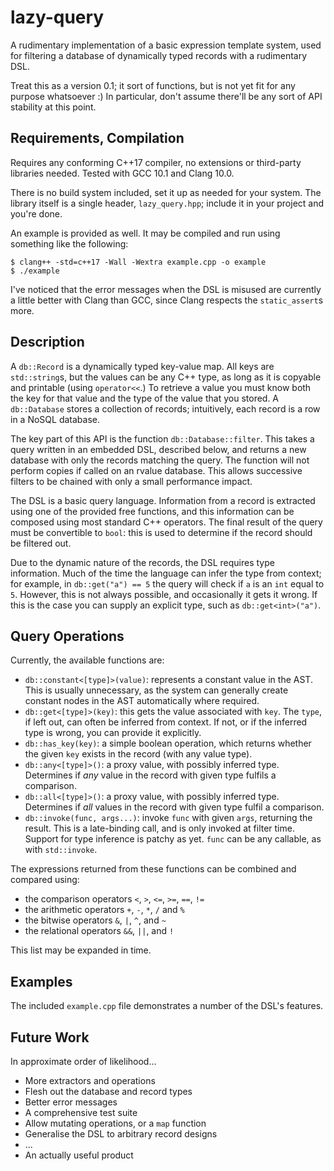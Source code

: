 # lazy-query

A rudimentary implementation of a basic expression template system,
used for filtering a database of dynamically typed records with a rudimentary DSL.

Treat this as a version 0.1; it sort of functions,
but is not yet fit for any purpose whatsoever :)
In particular, don't assume there'll be any sort of API stability at this point.

## Requirements, Compilation

Requires any conforming C++17 compiler,
no extensions or third-party libraries needed.
Tested with GCC 10.1 and Clang 10.0.

There is no build system included, set it up as needed for your system.
The library itself is a single header, `lazy_query.hpp`;
include it in your project and you're done.

An example is provided as well.
It may be compiled and run using something like the following:

    $ clang++ -std=c++17 -Wall -Wextra example.cpp -o example
    $ ./example

I've noticed that the error messages when the DSL is misused
are currently a little better with Clang than GCC,
since Clang respects the `static_assert`s more.

## Description

A `db::Record` is a dynamically typed key-value map.
All keys are `std::string`s, but the values can be any C++ type,
as long as it is copyable and printable (using `operator<<`.)
To retrieve a value you must know both the key for that value
and the type of the value that you stored.
A `db::Database` stores a collection of records;
intuitively, each record is a row in a NoSQL database.

The key part of this API is the function `db::Database::filter`.
This takes a query written in an embedded DSL, described below,
and returns a new database with only the records matching the query.
The function will not perform copies if called on an rvalue database.
This allows successive filters to be chained with only a small performance impact.

The DSL is a basic query language.
Information from a record is extracted using one of the provided free functions,
and this information can be composed using most standard C++ operators.
The final result of the query must be convertible to `bool`:
this is used to determine if the record should be filtered out.

Due to the dynamic nature of the records, the DSL requires type information.
Much of the time the language can infer the type from context;
for example, in `db::get("a") == 5`
the query will check if `a` is an `int` equal to `5`.
However, this is not always possible, and occasionally it gets it wrong.
If this is the case you can supply an explicit type, such as `db::get<int>("a")`.

## Query Operations

Currently, the available functions are:

- `db::constant<[type]>(value)`: represents a constant value in the AST.
  This is usually unnecessary, as the system can generally
  create constant nodes in the AST automatically where required.
- `db::get<[type]>(key)`: this gets the value associated with `key`.
  The `type`, if left out, can often be inferred from context.
  If not, or if the inferred type is wrong, you can provide it explicitly.
- `db::has_key(key)`: a simple boolean operation, which
  returns whether the given `key` exists in the record (with any value type).
- `db::any<[type]>()`: a proxy value, with possibly inferred type.
  Determines if _any_ value in the record with given type fulfils a comparison.
- `db::all<[type]>()`: a proxy value, with possibly inferred type.
  Determines if _all_ values in the record with given type fulfil a comparison.
- `db::invoke(func, args...)`: invoke `func` with given `args`, returning the result.
  This is a late-binding call, and is only invoked at filter time.
  Support for type inference is patchy as yet.
  `func` can be any callable, as with `std::invoke`.

The expressions returned from these functions can be
combined and compared using:

- the comparison operators `<`, `>`, `<=`, `>=`, `==`, `!=`
- the arithmetic operators `+`, `-`, `*`, `/` and `%`
- the bitwise operators `&`, `|`, `^`, and `~`
- the relational operators `&&`, `||`, and `!`

This list may be expanded in time.

## Examples

The included `example.cpp` file demonstrates
a number of the DSL's features.

## Future Work

In approximate order of likelihood...

- More extractors and operations
- Flesh out the database and record types
- Better error messages
- A comprehensive test suite
- Allow mutating operations, or a `map` function
- Generalise the DSL to arbitrary record designs
- ...
- An actually useful product
